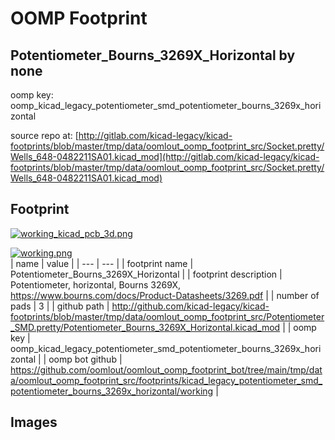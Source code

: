 # OOMP Footprint  
## Potentiometer_Bourns_3269X_Horizontal  by none  
  
oomp key: oomp_kicad_legacy_potentiometer_smd_potentiometer_bourns_3269x_horizontal  
  
source repo at: [http://gitlab.com/kicad-legacy/kicad-footprints/blob/master/tmp/data/oomlout_oomp_footprint_src/Socket.pretty/Wells_648-0482211SA01.kicad_mod](http://gitlab.com/kicad-legacy/kicad-footprints/blob/master/tmp/data/oomlout_oomp_footprint_src/Socket.pretty/Wells_648-0482211SA01.kicad_mod)  
## Footprint  
  
[![working_kicad_pcb_3d.png](working_kicad_pcb_3d_600.png)](working_kicad_pcb_3d.png)  
  
[![working.png](working_600.png)](working.png)  
| name | value | 
| --- | --- | 
| footprint name | Potentiometer_Bourns_3269X_Horizontal | 
| footprint description | Potentiometer, horizontal, Bourns 3269X, https://www.bourns.com/docs/Product-Datasheets/3269.pdf | 
| number of pads | 3 | 
| github path | http://github.com/kicad-legacy/kicad-footprints/blob/master/tmp/data/oomlout_oomp_footprint_src/Potentiometer_SMD.pretty/Potentiometer_Bourns_3269X_Horizontal.kicad_mod | 
| oomp key | oomp_kicad_legacy_potentiometer_smd_potentiometer_bourns_3269x_horizontal | 
| oomp bot github | https://github.com/oomlout/oomlout_oomp_footprint_bot/tree/main/tmp/data/oomlout_oomp_footprint_src/footprints/kicad_legacy_potentiometer_smd_potentiometer_bourns_3269x_horizontal/working | 
## Images  
